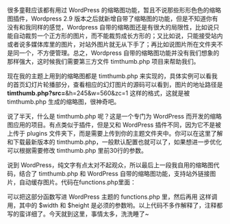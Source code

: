 很多童鞋应该都有用过 WordPress 的缩略图功能，暂且不说那些形形色色的缩略图插件，Wordpress 2.9 版本之后就新增自带了缩略图的功能，但是不知道你有没有和我同样的感觉，Wordpress 自带的缩略图还是有很大的局限性，比如说只能自动裁剪一个正方形的图片，而不能裁剪成长方形的；又比如说，只能接受站内或者说多媒体库里的图片，对站外图片就无从下手了；再比如说图片所在文件夹不是同一个，不方便管理。总之，Wordpress 自带的缩略图功能并没有我们想象的那样强大，这时候我们需要第三方文件 timthumb.php 项目来帮助我们。

现在我的主题上用到的缩略图都是 timthumb.php 来实现的，具体实例可以看我的首页幻灯片轮播部分，查看相应的幻灯图片的源码可以看到，图片的地址路径是 ****timthumb.php?src=****&h=245&w=560&zc=1 这样的格式，这就是被 timthumb.php 生成的缩略图，很神奇吧。

说了半天，什么是 timthumb.php 呢？这是一个专门为 WordPress 而开发的缩略图应用的项目。有点类似于插件，但是又和 WordPress 插件不同，因为它不是被上传于 plugins 文件夹下，而是需要上传到你的主题文件夹中。你可以在这里了解和下载最新版本的 timthumb.php，一般默认配置也就可以了，如果想进一步优化可以根据需要修改 timthumb.php 里前30行的参数。

说到 WordPress，纯文字有点太对不起观众，所以最后上一段我自用的缩略图代码，结合了 timthumb.php 和 WordPress 自带的缩略图功能，支持站外链接图片，自动缓存图片。代码在functions.php里面：


可以把这部分函数写进 WordPress 主题的 functions.php 里，然后再用 <?php post_thumbnail( 100,80 ) ?> 这样调用，其中的 $width 和 $height 是必须的参数哟。以上代码不多作解释了，注释都写的蛮详细了。今天就到这里，事情太多，洗洗睡了~


